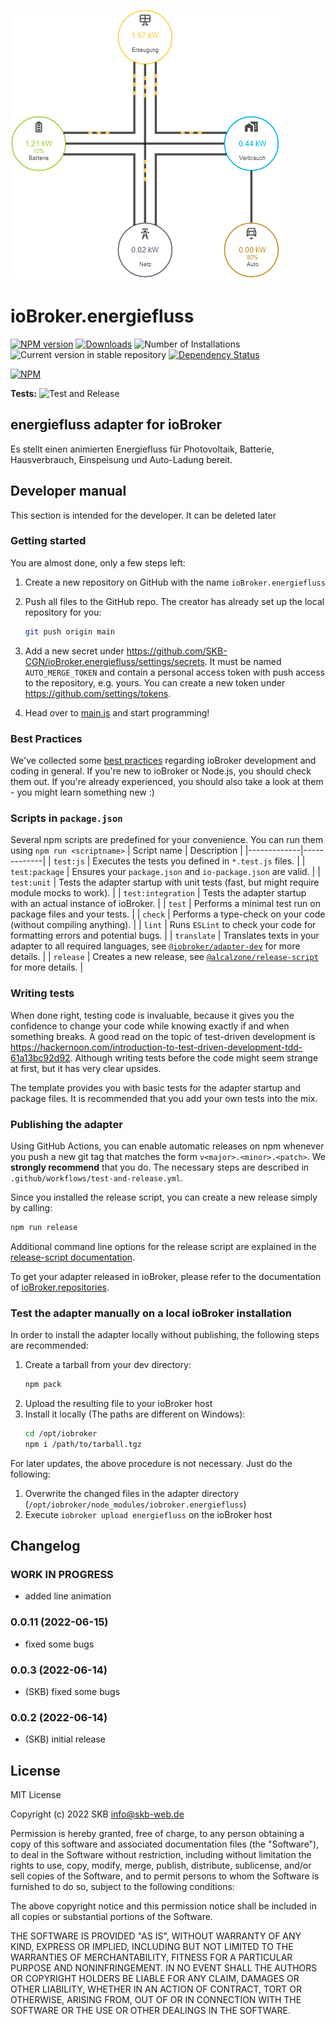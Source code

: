 ![Logo](admin/energiefluss.png)
# ioBroker.energiefluss

[![NPM version](https://img.shields.io/npm/v/iobroker.energiefluss.svg)](https://www.npmjs.com/package/iobroker.energiefluss)
[![Downloads](https://img.shields.io/npm/dm/iobroker.energiefluss.svg)](https://www.npmjs.com/package/iobroker.energiefluss)
![Number of Installations](https://iobroker.live/badges/energiefluss-installed.svg)
![Current version in stable repository](https://iobroker.live/badges/energiefluss-stable.svg)
[![Dependency Status](https://img.shields.io/david/SKB-CGN/iobroker.energiefluss.svg)](https://david-dm.org/SKB-CGN/iobroker.energiefluss)

[![NPM](https://nodei.co/npm/iobroker.energiefluss.png?downloads=true)](https://nodei.co/npm/iobroker.energiefluss/)

**Tests:** ![Test and Release](https://github.com/SKB-CGN/ioBroker.energiefluss/workflows/Test%20and%20Release/badge.svg)

## energiefluss adapter for ioBroker

Es stellt einen animierten Energiefluss für Photovoltaik, Batterie, Hausverbrauch, Einspeisung und Auto-Ladung bereit.

## Developer manual
This section is intended for the developer. It can be deleted later

### Getting started

You are almost done, only a few steps left:
1. Create a new repository on GitHub with the name `ioBroker.energiefluss`

1. Push all files to the GitHub repo. The creator has already set up the local repository for you:  
	```bash
	git push origin main
	```
1. Add a new secret under https://github.com/SKB-CGN/ioBroker.energiefluss/settings/secrets. It must be named `AUTO_MERGE_TOKEN` and contain a personal access token with push access to the repository, e.g. yours. You can create a new token under https://github.com/settings/tokens.

1. Head over to [main.js](main.js) and start programming!

### Best Practices
We've collected some [best practices](https://github.com/ioBroker/ioBroker.repositories#development-and-coding-best-practices) regarding ioBroker development and coding in general. If you're new to ioBroker or Node.js, you should
check them out. If you're already experienced, you should also take a look at them - you might learn something new :)

### Scripts in `package.json`
Several npm scripts are predefined for your convenience. You can run them using `npm run <scriptname>`
| Script name | Description |
|-------------|-------------|
| `test:js` | Executes the tests you defined in `*.test.js` files. |
| `test:package` | Ensures your `package.json` and `io-package.json` are valid. |
| `test:unit` | Tests the adapter startup with unit tests (fast, but might require module mocks to work). |
| `test:integration` | Tests the adapter startup with an actual instance of ioBroker. |
| `test` | Performs a minimal test run on package files and your tests. |
| `check` | Performs a type-check on your code (without compiling anything). |
| `lint` | Runs `ESLint` to check your code for formatting errors and potential bugs. |
| `translate` | Translates texts in your adapter to all required languages, see [`@iobroker/adapter-dev`](https://github.com/ioBroker/adapter-dev#manage-translations) for more details. |
| `release` | Creates a new release, see [`@alcalzone/release-script`](https://github.com/AlCalzone/release-script#usage) for more details. |

### Writing tests
When done right, testing code is invaluable, because it gives you the 
confidence to change your code while knowing exactly if and when 
something breaks. A good read on the topic of test-driven development 
is https://hackernoon.com/introduction-to-test-driven-development-tdd-61a13bc92d92. 
Although writing tests before the code might seem strange at first, but it has very 
clear upsides.

The template provides you with basic tests for the adapter startup and package files.
It is recommended that you add your own tests into the mix.

### Publishing the adapter
Using GitHub Actions, you can enable automatic releases on npm whenever you push a new git tag that matches the form 
`v<major>.<minor>.<patch>`. We **strongly recommend** that you do. The necessary steps are described in `.github/workflows/test-and-release.yml`.

Since you installed the release script, you can create a new
release simply by calling:
```bash
npm run release
```
Additional command line options for the release script are explained in the
[release-script documentation](https://github.com/AlCalzone/release-script#command-line).

To get your adapter released in ioBroker, please refer to the documentation 
of [ioBroker.repositories](https://github.com/ioBroker/ioBroker.repositories#requirements-for-adapter-to-get-added-to-the-latest-repository).

### Test the adapter manually on a local ioBroker installation
In order to install the adapter locally without publishing, the following steps are recommended:
1. Create a tarball from your dev directory:  
	```bash
	npm pack
	```
1. Upload the resulting file to your ioBroker host
1. Install it locally (The paths are different on Windows):
	```bash
	cd /opt/iobroker
	npm i /path/to/tarball.tgz
	```

For later updates, the above procedure is not necessary. Just do the following:
1. Overwrite the changed files in the adapter directory (`/opt/iobroker/node_modules/iobroker.energiefluss`)
1. Execute `iobroker upload energiefluss` on the ioBroker host

## Changelog
<!--
	Placeholder for the next version (at the beginning of the line):
	## **WORK IN PROGRESS**
-->
### **WORK IN PROGRESS**
- added line animation
### 0.0.11 (2022-06-15)
- fixed some bugs

### 0.0.3 (2022-06-14)
* (SKB) fixed some bugs

### 0.0.2 (2022-06-14)
* (SKB) initial release

## License
MIT License

Copyright (c) 2022 SKB <info@skb-web.de>

Permission is hereby granted, free of charge, to any person obtaining a copy
of this software and associated documentation files (the "Software"), to deal
in the Software without restriction, including without limitation the rights
to use, copy, modify, merge, publish, distribute, sublicense, and/or sell
copies of the Software, and to permit persons to whom the Software is
furnished to do so, subject to the following conditions:

The above copyright notice and this permission notice shall be included in all
copies or substantial portions of the Software.

THE SOFTWARE IS PROVIDED "AS IS", WITHOUT WARRANTY OF ANY KIND, EXPRESS OR
IMPLIED, INCLUDING BUT NOT LIMITED TO THE WARRANTIES OF MERCHANTABILITY,
FITNESS FOR A PARTICULAR PURPOSE AND NONINFRINGEMENT. IN NO EVENT SHALL THE
AUTHORS OR COPYRIGHT HOLDERS BE LIABLE FOR ANY CLAIM, DAMAGES OR OTHER
LIABILITY, WHETHER IN AN ACTION OF CONTRACT, TORT OR OTHERWISE, ARISING FROM,
OUT OF OR IN CONNECTION WITH THE SOFTWARE OR THE USE OR OTHER DEALINGS IN THE
SOFTWARE.
